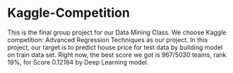 # Kaggle-Competition
This is the final group project for our Data Mining Class. We choose Kaggle competition: Advanced Regression Techniques as our project.
In this project, our target is to predict house price for test data by building model on train data set.
Right now, the best score we got is 967/5030 teams, rank 19%, for Score 0.12184 by Deep Learning model.
